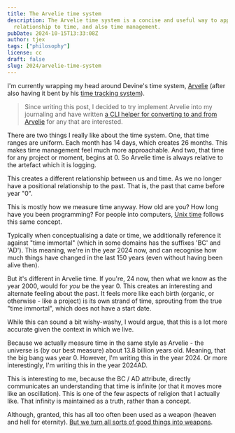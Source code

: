 ```yaml
---
title: The Arvelie time system
description: The Arvelie time system is a concise and useful way to approach our
  relationship to time, and also time management.
pubDate: 2024-10-15T13:33:08Z
author: tjex
tags: ["philosophy"]
license: cc
draft: false
slug: 2024/arvelie-time-system
---
```


I'm currently wrapping my head around Devine's time system,
[Arvelie](https://wiki.xxiivv.com/site/time) (after also having it
bent by his [time tracking system](https://wiki.xxiivv.com/site/horaire)).

> Since writing this post, I decided to try implement Arvelie into my
> journaling and have written [a CLI helper for converting to and from
> Arvelie](https://git.sr.ht/~tjex/arvelie) for any that are interested.

There are two things I really like about the time system. One, that time ranges
are uniform. Each month has 14 days, which creates 26 months. This makes time
management feel much more approachable. And two, that time for any project or
moment, begins at 0. So Arvelie time is always relative to the artefact which it
is logging.

This creates a different relationship between us and time. As we no longer have
a positional relationship to the past. That is, the past that came before year
"0".

This is mostly how we measure time anyway. How old are you? How long have you
been programming? For people into computers, [Unix
time](https://en.wikipedia.org/wiki/Unix_time) follows this same concept.

Typically when conceptualising a date or time, we additionally reference it
against "time immortal" (which in some domains has the suffixes 'BC' and 'AD').
This meaning, we're in the year 2024 now, and can recognise how much things have
changed in the last 150 years (even without having been alive then).

But it's different in Arvelie time. If you're, 24 now, then what we know as the
year 2000, would for _you_ be the year 0. This creates an interesting and
alternate feeling about the past. It feels more like each birth (organic, or
otherwise - like a project) is its own strand of time, sprouting from the true
"time immortal", which does not have a start date.

While this can sound a bit wishy-washy, I would argue, that this is a lot more
accurate given the context in which we live.

Because we actually measure time in the same style as Arvelie - the universe is
(by our best measure) about 13.8 billion years old. Meaning, that the big bang
was year 0. However, I'm writing this in the year 2024. Or more interestingly,
I'm writing this in the year 2024AD.

This is interesting to me, because the BC / AD attribute, directly communicates
an understanding that time is infinite (or that it moves more like an
oscillation). This is one of the few aspects of religion that I actually like.
That infinity is maintained as a truth, rather than a concept.

Although, granted, this has all too often been used as a weapon (heaven and hell
for eternity). [But we turn all sorts of good things into
weapons](https://www.theverge.com/2024/4/4/24120352/israel-lavender-artificial-intelligence-gaza-ai).
